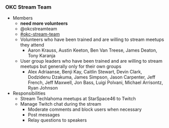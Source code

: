 ### OKC Stream Team
* Members
  * **need more volunteers**
  * @okcstreamteam
  * [#okc-stream-team](https://techlahoma.slack.com/messages/okc-stream-team)
  * Volunteers who have been trained and are willing to stream meetups they attend
    * Aaron Krauss, Austin Keeton, Ben Van Treese, James Deaton, Tony Karanja
  * User group leaders who have been trained and are willing to stream meetups but generally only for their own groups
    * Alex Adriaanse, Benji Kay, Caitlin Stewart, Devin Clark, Dodzidenu Dzakuma, James Simpson, Jason Carpenter, Jeff French, Jeff Maxwell, Jon Bass, Luigi Polvani, Michael Arrisontz, Ryan Johnson
* Responsibilities
  * Stream Techlahoma meetups at StarSpace46 to Twitch
  * Manage Twitch chat during the stream
    * Moderate comments and block users when necessary
    * Post messages
    * Relay questions to speakers
